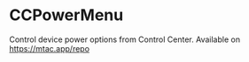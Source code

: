 # CCPowerMenu

Control device power options from Control Center. Available on https://mtac.app/repo

